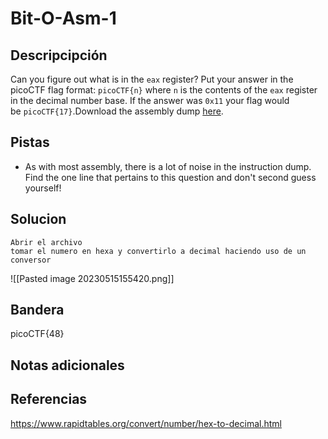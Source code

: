 # Bit-O-Asm-1
## Descripcipción
Can you figure out what is in the `eax` register? Put your answer in the picoCTF flag format: `picoCTF{n}` where `n` is the contents of the `eax` register in the decimal number base. If the answer was `0x11` your flag would be `picoCTF{17}`.Download the assembly dump [here](https://artifacts.picoctf.net/c/509/disassembler-dump0_a.txt).
## Pistas
- As with most assembly, there is a lot of noise in the instruction dump. Find the one line that pertains to this question and don't second guess yourself!
## Solucion
```
Abrir el archivo 
tomar el numero en hexa y convertirlo a decimal haciendo uso de un conversor

```
![[Pasted image 20230515155420.png]]
## Bandera
picoCTF{48}
## Notas adicionales
## Referencias
https://www.rapidtables.org/convert/number/hex-to-decimal.html

